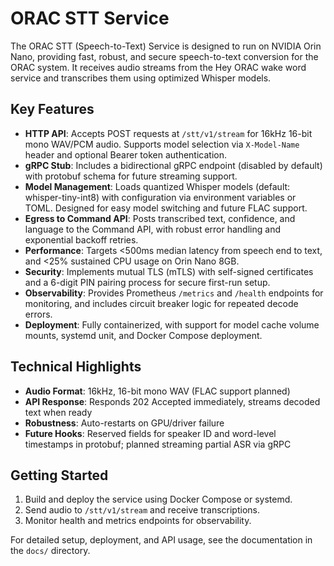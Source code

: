 # ORAC STT Service

The ORAC STT (Speech-to-Text) Service is designed to run on NVIDIA Orin Nano, providing fast, robust, and secure speech-to-text conversion for the ORAC system. It receives audio streams from the Hey ORAC wake word service and transcribes them using optimized Whisper models.

## Key Features

- **HTTP API**: Accepts POST requests at `/stt/v1/stream` for 16kHz 16-bit mono WAV/PCM audio. Supports model selection via `X-Model-Name` header and optional Bearer token authentication.
- **gRPC Stub**: Includes a bidirectional gRPC endpoint (disabled by default) with protobuf schema for future streaming support.
- **Model Management**: Loads quantized Whisper models (default: whisper-tiny-int8) with configuration via environment variables or TOML. Designed for easy model switching and future FLAC support.
- **Egress to Command API**: Posts transcribed text, confidence, and language to the Command API, with robust error handling and exponential backoff retries.
- **Performance**: Targets <500ms median latency from speech end to text, and <25% sustained CPU usage on Orin Nano 8GB.
- **Security**: Implements mutual TLS (mTLS) with self-signed certificates and a 6-digit PIN pairing process for secure first-run setup.
- **Observability**: Provides Prometheus `/metrics` and `/health` endpoints for monitoring, and includes circuit breaker logic for repeated decode errors.
- **Deployment**: Fully containerized, with support for model cache volume mounts, systemd unit, and Docker Compose deployment.

## Technical Highlights

- **Audio Format**: 16kHz, 16-bit mono WAV (FLAC support planned)
- **API Response**: Responds 202 Accepted immediately, streams decoded text when ready
- **Robustness**: Auto-restarts on GPU/driver failure
- **Future Hooks**: Reserved fields for speaker ID and word-level timestamps in protobuf; planned streaming partial ASR via gRPC

## Getting Started

1. Build and deploy the service using Docker Compose or systemd.
2. Send audio to `/stt/v1/stream` and receive transcriptions.
3. Monitor health and metrics endpoints for observability.

For detailed setup, deployment, and API usage, see the documentation in the `docs/` directory.
